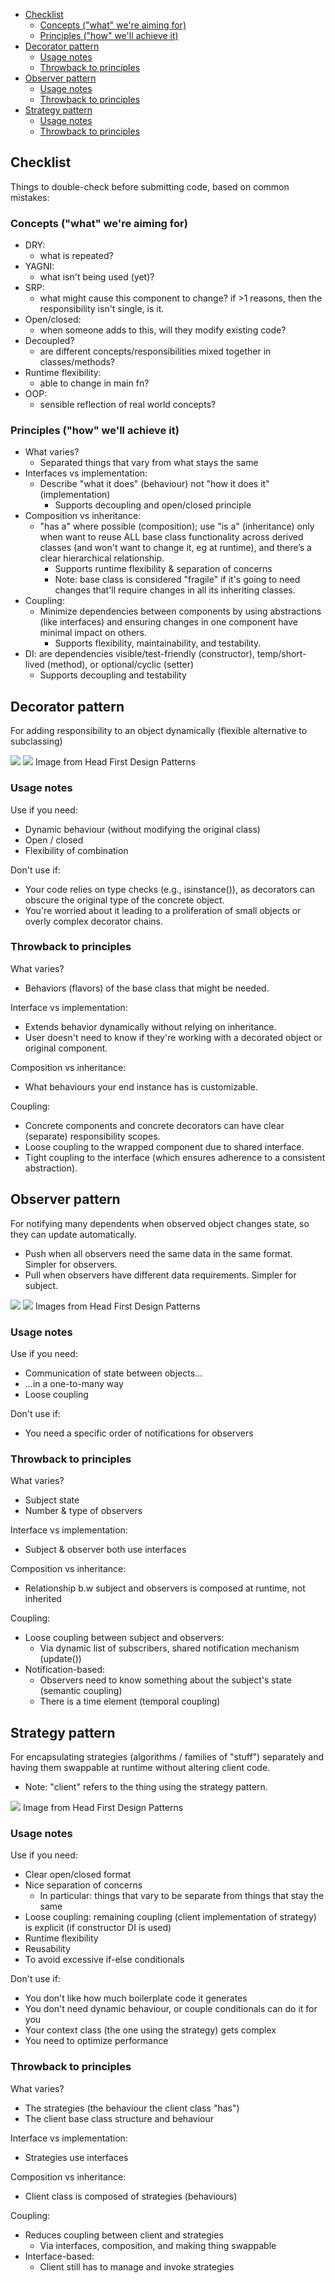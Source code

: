 <!-- TOC -->
  * [Checklist](#checklist)
    * [Concepts ("what" we're aiming for)](#concepts-what-were-aiming-for)
    * [Principles ("how" we'll achieve it)](#principles-how-well-achieve-it)
  * [Decorator pattern](#decorator-pattern)
    * [Usage notes](#usage-notes)
    * [Throwback to principles](#throwback-to-principles)
  * [Observer pattern](#observer-pattern)
    * [Usage notes](#usage-notes-1)
    * [Throwback to principles](#throwback-to-principles-1)
  * [Strategy pattern](#strategy-pattern)
    * [Usage notes](#usage-notes-2)
    * [Throwback to principles](#throwback-to-principles-2)
<!-- TOC -->

## Checklist
Things to double-check before submitting code, based on common mistakes:

### Concepts ("what" we're aiming for)
- DRY: 
  - what is repeated?
- YAGNI: 
  - what isn't being used (yet)?
- SRP: 
  - what might cause this component to change? if >1 reasons, then the responsibility isn't single, is it.
- Open/closed: 
  - when someone adds to this, will they modify existing code?
- Decoupled? 
  - are different concepts/responsibilities mixed together in classes/methods?
- Runtime flexibility: 
  - able to change in main fn?
- OOP: 
  - sensible reflection of real world concepts?

### Principles ("how" we'll achieve it)
- What varies?
  - Separated things that vary from what stays the same
- Interfaces vs implementation:
  - Describe "what it does" (behaviour) not "how it does it" (implementation)
    - Supports decoupling and open/closed principle
- Composition vs inheritance:
  - "has a" where possible (composition); use "is a" (inheritance) only when want to reuse ALL base class functionality across derived classes (and won't want to change it, eg at runtime), and there’s a clear hierarchical relationship.
    - Supports runtime flexibility & separation of concerns
    - Note: base class is considered "fragile" if it's going to need changes that'll require changes in all its inheriting classes.
- Coupling: 
  - Minimize dependencies between components by using abstractions (like interfaces) and ensuring changes in one component have minimal impact on others.
    - Supports flexibility, maintainability, and testability.
- DI: are dependencies visible/test-friendly (constructor), temp/short-lived (method), or optional/cyclic (setter)
  - Supports decoupling and testability


## Decorator pattern
For adding responsibility to an object dynamically (flexible alternative to subclassing)

![](assets/decorator_pattern_general.JPG)
![](assets/decorator_pattern_specific.JPG)
Image from Head First Design Patterns

### Usage notes
Use if you need:
- Dynamic behaviour (without modifying the original class)
- Open / closed
- Flexibility of combination

Don't use if:
- Your code relies on type checks (e.g., isinstance()), as decorators can obscure the original type of the concrete object.
- You're worried about it leading to a proliferation of small objects or overly complex decorator chains.

### Throwback to principles
What varies?
- Behaviors (flavors) of the base class that might be needed.

Interface vs implementation:
- Extends behavior dynamically without relying on inheritance.
- User doesn't need to know if they're working with a decorated object or original component.

Composition vs inheritance:
- What behaviours your end instance has is customizable.

Coupling:
- Concrete components and concrete decorators can have clear (separate) responsibility scopes.
- Loose coupling to the wrapped component due to shared interface.
- Tight coupling to the interface (which ensures adherence to a consistent abstraction).


## Observer pattern
For notifying many dependents when observed object changes state, so they can update automatically.
- Push when all observers need the same data in the same format. Simpler for observers.
- Pull when observers have different data requirements. Simpler for subject.

![](assets/observer_pattern_general.JPG)
![](assets/observer_pattern_specific.JPG)
Images from Head First Design Patterns

### Usage notes
Use if you need:
- Communication of state between objects...
- ...in a one-to-many way
- Loose coupling

Don't use if:
- You need a specific order of notifications for observers

### Throwback to principles
What varies?
- Subject state
- Number & type of observers

Interface vs implementation:
- Subject & observer both use interfaces

Composition vs inheritance:
- Relationship b.w subject and observers is composed at runtime, not inherited

Coupling:
- Loose coupling between subject and observers:
  - Via dynamic list of subscribers, shared notification mechanism (update())
- Notification-based:
  - Observers need to know something about the subject's state (semantic coupling)
  - There is a time element (temporal coupling)

    
## Strategy pattern
For encapsulating strategies (algorithms / families of "stuff") separately and having them swappable at runtime without altering client code.
- Note: "client" refers to the thing using the strategy pattern.

![](assets/strategy_pattern.JPG)
Image from Head First Design Patterns

### Usage notes
Use if you need:
- Clear open/closed format
- Nice separation of concerns
  - In particular: things that vary to be separate from things that stay the same
- Loose coupling: remaining coupling (client implementation of strategy) is explicit (if constructor DI is used)
- Runtime flexibility
- Reusability
- To avoid excessive if-else conditionals

Don't use if:
- You don't like how much boilerplate code it generates
- You don't need dynamic behaviour, or couple conditionals can do it for you
- Your context class (the one using the strategy) gets complex
- You need to optimize performance

### Throwback to principles
What varies?
- The strategies (the behaviour the client class "has")
- The client base class structure and behaviour

Interface vs implementation:
- Strategies use interfaces

Composition vs inheritance:
- Client class is composed of strategies (behaviours)

Coupling:
- Reduces coupling between client and strategies 
  - Via interfaces, composition, and making thing swappable
- Interface-based:
  - Client still has to manage and invoke strategies